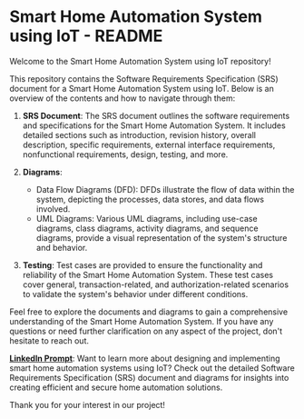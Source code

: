 # Smart Home Automation System using IoT - README

Welcome to the Smart Home Automation System using IoT repository!

This repository contains the Software Requirements Specification (SRS) document for a Smart Home Automation System using IoT. Below is an overview of the contents and how to navigate through them:

1. **SRS Document**: The SRS document outlines the software requirements and specifications for the Smart Home Automation System. It includes detailed sections such as introduction, revision history, overall description, specific requirements, external interface requirements, nonfunctional requirements, design, testing, and more.

2. **Diagrams**:
   - Data Flow Diagrams (DFD): DFDs illustrate the flow of data within the system, depicting the processes, data stores, and data flows involved.
   - UML Diagrams: Various UML diagrams, including use-case diagrams, class diagrams, activity diagrams, and sequence diagrams, provide a visual representation of the system's structure and behavior.

3. **Testing**: Test cases are provided to ensure the functionality and reliability of the Smart Home Automation System. These test cases cover general, transaction-related, and authorization-related scenarios to validate the system's behavior under different conditions.

Feel free to explore the documents and diagrams to gain a comprehensive understanding of the Smart Home Automation System. If you have any questions or need further clarification on any aspect of the project, don't hesitate to reach out.

**[LinkedIn Prompt](https://www.linkedin.com/in/manish-mishra-b5356b284/overlay/about-this-profile/?lipi=urn%3Ali%3Apage%3Ad_flagship3_profile_view_base%3BIYNmk0IGTd%2BkOx066tHTig%3D%3D)**: Want to learn more about designing and implementing smart home automation systems using IoT? Check out the detailed Software Requirements Specification (SRS) document and diagrams for insights into creating efficient and secure home automation solutions.

Thank you for your interest in our project!
